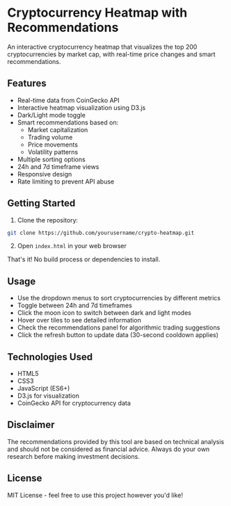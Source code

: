 # Cryptocurrency Heatmap with Recommendations

An interactive cryptocurrency heatmap that visualizes the top 200 cryptocurrencies by market cap, with real-time price changes and smart recommendations.

## Features

- Real-time data from CoinGecko API
- Interactive heatmap visualization using D3.js
- Dark/Light mode toggle
- Smart recommendations based on:
  - Market capitalization
  - Trading volume
  - Price movements
  - Volatility patterns
- Multiple sorting options
- 24h and 7d timeframe views
- Responsive design
- Rate limiting to prevent API abuse

## Getting Started

1. Clone the repository:
```bash
git clone https://github.com/yourusername/crypto-heatmap.git
```

2. Open `index.html` in your web browser

That's it! No build process or dependencies to install.

## Usage

- Use the dropdown menus to sort cryptocurrencies by different metrics
- Toggle between 24h and 7d timeframes
- Click the moon icon to switch between dark and light modes
- Hover over tiles to see detailed information
- Check the recommendations panel for algorithmic trading suggestions
- Click the refresh button to update data (30-second cooldown applies)

## Technologies Used

- HTML5
- CSS3
- JavaScript (ES6+)
- D3.js for visualization
- CoinGecko API for cryptocurrency data

## Disclaimer

The recommendations provided by this tool are based on technical analysis and should not be considered as financial advice. Always do your own research before making investment decisions.

## License

MIT License - feel free to use this project however you'd like!

